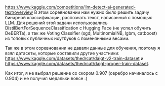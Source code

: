 https://www.kaggle.com/competitions/llm-detect-ai-generated-text/overview
В этом соревновании нам нужно было решить задачу бинарной классификации, распознать текст, написанный с помощью LLM. Для решений этой задачи использовались DistilBertForSequenceClassification с Hugging Face (не успел обучить DeBERTa), а так же Voting Classifier (sgd, MultinomialNB, lgbm, catboost) из топовых публичных ноутбуков с поменянными весами.

Так же в этом соревновании не давали данные для обучения, поэтому я взял датасеты, которые составили другие участники: https://www.kaggle.com/datasets/thedrcat/daigt-v2-train-dataset и https://www.kaggle.com/datasets/thedrcat/daigt-proper-train-dataset.

Как итог, я не выбрал решение со скором 0.907 (серебро начиналось с 0.904) и не получил медальки вовсе :(
